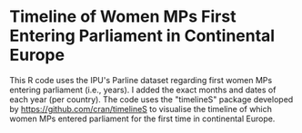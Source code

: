 # Timeline of Women MPs First Entering Parliament in Continental Europe

This R code uses the IPU's Parline dataset regarding first women MPs entering parliament (i.e., years). I added the exact months and dates of each year (per country).
The code uses the "timelineS" package developed by https://github.com/cran/timelineS to visualise the timeline of which women MPs entered parliament for the first time in continental Europe.
